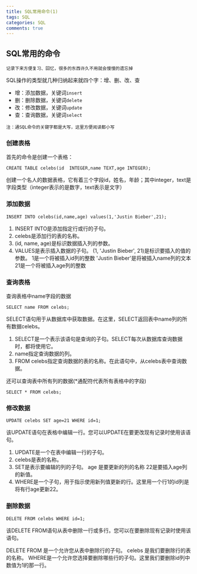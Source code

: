 ```yaml
---
title: SQL常用命令(1)
tags: SQL
categories: SQL
comments: true
---
```

## SQL常用的命令


``记录下来方便复习、回忆，很多的东西许久不用就会慢慢的遗忘掉``


SQL操作的类型就几种归纳起来就四个字：增、删、改、查

* 增：添加数据，关键词``insert``
* 删：删除数据，关键词``delete``
* 改：修改数据，关键词``update``
* 查：查询数据，关键词``select``

``注：通SQL命令的关键字都是大写，这里方便阅读都小写``


### 创建表格

首先的命令是创建一个表格：

```
CREATE TABLE celebs(id  INTEGER,name TEXT,age INTEGER);

```
创建一个名人的数据表格，它有着三个字段id，姓名，年龄；其中integer，text是字段类型（integer表示的是数字，text表示是文字）

<!-- more -->
### 添加数据
```
INSERT INTO celebs(id,name,age) values(1,'Justin Bieber',21);
```
1. INSERT INTO是添加指定行或行的子句。
2. celebs是添加行的表的名称。
3. (id, name, age)是标识数据插入列的参数。
4. VALUES是表示插入数据的子句。
(1, 'Justin Bieber', 21)是标识要插入的值的参数。
1是一个将被插入id列的整数
'Justin Bieber'是将被插入name列的文本
21是一个将被插入age列的整数


### 查询表格
查询表格中name字段的数据

```
SELECT name FROM celebs;
```
SELECT语句用于从数据库中获取数据。在这里，SELECT返回表中name列的所有数据celebs。

1. SELECT是一个表示该语句是查询的子句。SELECT每次从数据库查询数据时，都将使用它。
2. name指定查询数据的列。
3. FROM celebs指定查询数据的表的名称。在此语句中，从celebs表中查询数据。

还可以查询表中所有列的数据(*通配符代表所有表格中的字段)

```
SELECT * FROM celebs;
```

### 修改数据

```
UPDATE celebs SET age=21 WHERE id=1;
```

该UPDATE语句在表格中编辑一行。您可以UPDATE在要更改现有记录时使用该语句。

1. UPDATE是一个在表中编辑一行的子句。
2. celebs是表的名称。
3. SET是表示要编辑的列的子句。
age 是要更新的列的名称
22是要插入age列的新值。
4. WHERE是一个子句，用于指示使用新列值更新的行。这里用一个行1的id列是将有行age更新22。

### 删除数据
```
DELETE FROM celebs WHERE id=1;
```
该DELETE FROM语句从表中删除一行或多行。您可以在要删除现有记录时使用该语句。

DELETE FROM 是一个允许您从表中删除行的子句。
celebs 是我们要删除行的表的名称。
WHERE是一个允许您选择要删除哪些行的子句。这里我们要删除id列中数值为1的那一行。

